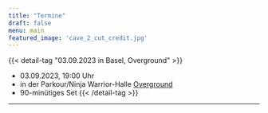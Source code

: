 ```yaml
---
title: "Termine"
draft: false
menu: main
featured_image: 'cave_2_cut_credit.jpg'
---
```


{{< detail-tag "03.09.2023 in Basel, Overground" >}}
* 03.09.2023, 19:00 Uhr 
* in der Parkour/Ninja Warrior-Halle [Overground](https://new.overgroundbasel.ch/) 
* 90-minütiges Set
{{< /detail-tag >}}
***

